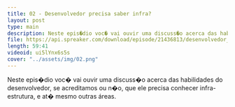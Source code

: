 ```yaml
---
title: 02 - Desenvolvedor precisa saber infra?
layout: post
type: main
description: Neste epis�dio voc� vai ouvir uma discuss�o acerca das habilidades do desenvolvedor, se acreditamos ou n�o, que ele precisa conhecer infra-estrutura, e at� mesmo outras áreas.
file: https://api.spreaker.com/download/episode/21436813/desenvolvedor_precisa_saber_infra.mp3
length: 59:41
videoid: ui5lYnx6s5s
cover: "../assets/img/02.png"
---
```


Neste epis�dio voc� vai ouvir uma discuss�o acerca das habilidades do desenvolvedor, se acreditamos ou n�o, que ele precisa conhecer infra-estrutura, e at� mesmo outras áreas.